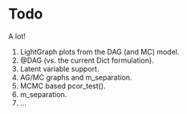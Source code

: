 # Todo

A lot!

1. LightGraph plots from the DAG (and MC) model.
2. @DAG (vs. the current Dict formulation).
3. Latent variable support.
4. AG/MC graphs and m_separation.
5. MCMC based pcor_test().
6. m_separation.
7. ...

